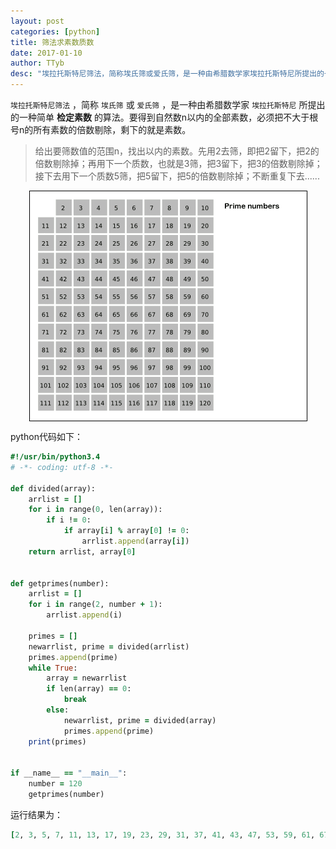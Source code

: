 ```yaml
---
layout: post
categories: [python]
title: 筛法求素数质数
date: 2017-01-10
author: TTyb
desc: "埃拉托斯特尼筛法，简称埃氏筛或爱氏筛，是一种由希腊数学家埃拉托斯特尼所提出的一种简单检定素数的算法。要得到自然数n以内的全部素数，必须把不大于根号n的所有素数的倍数剔除，剩下的就是素数"
---
```


`埃拉托斯特尼筛法` ，简称 `埃氏筛` 或 `爱氏筛` ，是一种由希腊数学家 `埃拉托斯特尼` 所提出的一种简单 **检定素数** 的算法。要得到自然数n以内的全部素数，必须把不大于根号n的所有素数的倍数剔除，剩下的就是素数。

> 给出要筛数值的范围n，找出以内的素数。先用2去筛，即把2留下，把2的倍数剔除掉；再用下一个质数，也就是3筛，把3留下，把3的倍数剔除掉；接下去用下一个质数5筛，把5留下，把5的倍数剔除掉；不断重复下去......

<p style="text-align:center"><img src="/static/postimage/python/devide/996148-20170110111107650-870336266.gif" class="img-responsive" style="display: block; margin-right: auto; margin-left: auto;"></p>

python代码如下：

~~~ruby
#!/usr/bin/python3.4
# -*- coding: utf-8 -*-

def divided(array):
    arrlist = []
    for i in range(0, len(array)):
        if i != 0:
            if array[i] % array[0] != 0:
                arrlist.append(array[i])
    return arrlist, array[0]


def getprimes(number):
    arrlist = []
    for i in range(2, number + 1):
        arrlist.append(i)

    primes = []
    newarrlist, prime = divided(arrlist)
    primes.append(prime)
    while True:
        array = newarrlist
        if len(array) == 0:
            break
        else:
            newarrlist, prime = divided(array)
            primes.append(prime)
    print(primes)


if __name__ == "__main__":
    number = 120
    getprimes(number)
~~~

运行结果为：

~~~ruby
[2, 3, 5, 7, 11, 13, 17, 19, 23, 29, 31, 37, 41, 43, 47, 53, 59, 61, 67, 71, 73, 79, 83, 89, 97, 101, 103, 107, 109, 113]
~~~
